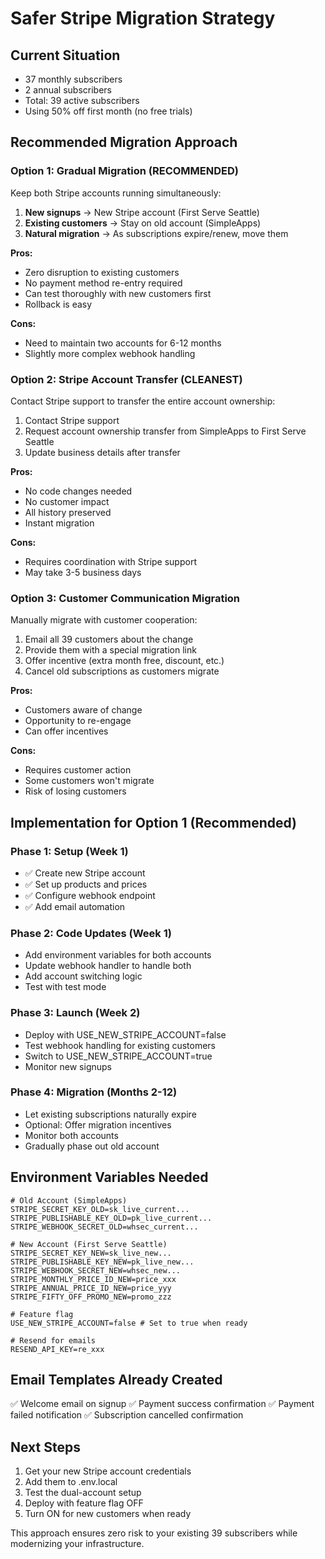 # Safer Stripe Migration Strategy

## Current Situation
- 37 monthly subscribers
- 2 annual subscribers  
- Total: 39 active subscribers
- Using 50% off first month (no free trials)

## Recommended Migration Approach

### Option 1: Gradual Migration (RECOMMENDED)
Keep both Stripe accounts running simultaneously:

1. **New signups** → New Stripe account (First Serve Seattle)
2. **Existing customers** → Stay on old account (SimpleApps)
3. **Natural migration** → As subscriptions expire/renew, move them

**Pros:**
- Zero disruption to existing customers
- No payment method re-entry required
- Can test thoroughly with new customers first
- Rollback is easy

**Cons:**
- Need to maintain two accounts for 6-12 months
- Slightly more complex webhook handling

### Option 2: Stripe Account Transfer (CLEANEST)
Contact Stripe support to transfer the entire account ownership:

1. Contact Stripe support
2. Request account ownership transfer from SimpleApps to First Serve Seattle
3. Update business details after transfer

**Pros:**
- No code changes needed
- No customer impact
- All history preserved
- Instant migration

**Cons:**
- Requires coordination with Stripe support
- May take 3-5 business days

### Option 3: Customer Communication Migration
Manually migrate with customer cooperation:

1. Email all 39 customers about the change
2. Provide them with a special migration link
3. Offer incentive (extra month free, discount, etc.)
4. Cancel old subscriptions as customers migrate

**Pros:**
- Customers aware of change
- Opportunity to re-engage
- Can offer incentives

**Cons:**
- Requires customer action
- Some customers won't migrate
- Risk of losing customers

## Implementation for Option 1 (Recommended)

### Phase 1: Setup (Week 1)
- ✅ Create new Stripe account
- ✅ Set up products and prices
- ✅ Configure webhook endpoint
- ✅ Add email automation

### Phase 2: Code Updates (Week 1)
- Add environment variables for both accounts
- Update webhook handler to handle both
- Add account switching logic
- Test with test mode

### Phase 3: Launch (Week 2)
- Deploy with USE_NEW_STRIPE_ACCOUNT=false
- Test webhook handling for existing customers
- Switch to USE_NEW_STRIPE_ACCOUNT=true
- Monitor new signups

### Phase 4: Migration (Months 2-12)
- Let existing subscriptions naturally expire
- Optional: Offer migration incentives
- Monitor both accounts
- Gradually phase out old account

## Environment Variables Needed

```env
# Old Account (SimpleApps)
STRIPE_SECRET_KEY_OLD=sk_live_current...
STRIPE_PUBLISHABLE_KEY_OLD=pk_live_current...
STRIPE_WEBHOOK_SECRET_OLD=whsec_current...

# New Account (First Serve Seattle)
STRIPE_SECRET_KEY_NEW=sk_live_new...
STRIPE_PUBLISHABLE_KEY_NEW=pk_live_new...
STRIPE_WEBHOOK_SECRET_NEW=whsec_new...
STRIPE_MONTHLY_PRICE_ID_NEW=price_xxx
STRIPE_ANNUAL_PRICE_ID_NEW=price_yyy
STRIPE_FIFTY_OFF_PROMO_NEW=promo_zzz

# Feature flag
USE_NEW_STRIPE_ACCOUNT=false # Set to true when ready

# Resend for emails
RESEND_API_KEY=re_xxx
```

## Email Templates Already Created
✅ Welcome email on signup
✅ Payment success confirmation
✅ Payment failed notification
✅ Subscription cancelled confirmation

## Next Steps
1. Get your new Stripe account credentials
2. Add them to .env.local
3. Test the dual-account setup
4. Deploy with feature flag OFF
5. Turn ON for new customers when ready

This approach ensures zero risk to your existing 39 subscribers while modernizing your infrastructure.